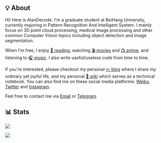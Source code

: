 ## 💡 About

Hi! Here is AlanDecode. I'm a graduate student at BeiHang University, currently majoring in Pattern Recognition And Intelligent System. I mainly focus on 3D point cloud processing, medical image processing and other common Computer Vision topics including object detection and image segmentation.

When I'm free, I enjoy [📖 reading](https://book.douban.com/people/118077218/), watching [🎬 movies](https://movie.douban.com/people/118077218/) and [📺 anime](https://bangumi.tv/user/399377), and listening to [🎧 music](http://music.163.com/m/user/home?id=45408568). I also write useful/useless ​code from time to time.

If you're interested, please checkout my personal [✏️ blog](https://blog.imalan.cn/) where I share my ordinary yet joyful life, and my personal [📔 wiki](https://wiki.imalan.cn/) which serves as a technical notebook. You can also find me on these social media platforms: [Weibo](https://www.weibo.com/5245109677), [Twitter](https://twitter.com/AlanDecode) and [Instagram](https://www.instagram.com/alandecode).

Feel free to contact me via <a href="mailto:hi@imalan.cn">Email</a> or [Telegram](https://t.me/alandecode).

## 📊 Stats

![](https://github-readme-stats.vercel.app/api?username=AlanDecode&show_icons=true&theme=tokyonight&include_all_commits=true&count_private=true)

![](https://github-readme-stats.vercel.app/api/top-langs/?username=AlanDecode&layout=compact&theme=tokyonight)

